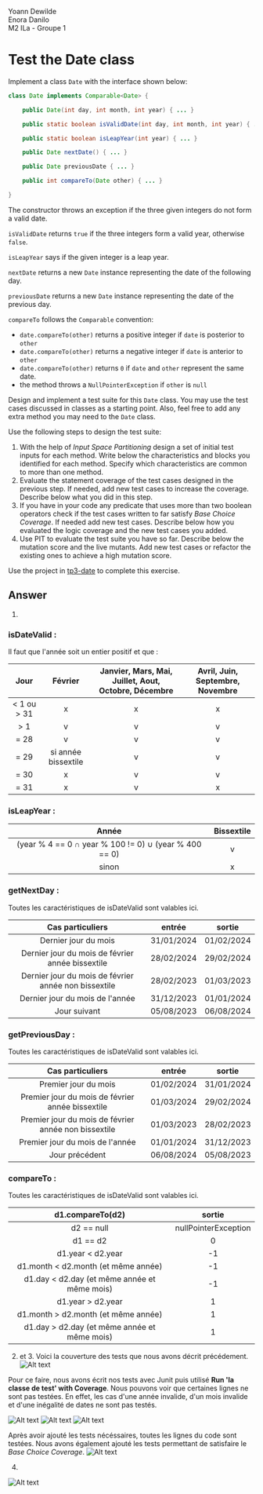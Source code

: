 Yoann Dewilde  
Enora Danilo  
M2 ILa - Groupe 1  

# Test the Date class

Implement a class `Date` with the interface shown below:

```java
class Date implements Comparable<Date> {

    public Date(int day, int month, int year) { ... }

    public static boolean isValidDate(int day, int month, int year) { ... }

    public static boolean isLeapYear(int year) { ... }

    public Date nextDate() { ... }

    public Date previousDate { ... }

    public int compareTo(Date other) { ... }

}
```

The constructor throws an exception if the three given integers do not form a valid date.

`isValidDate` returns `true` if the three integers form a valid year, otherwise `false`.

`isLeapYear` says if the given integer is a leap year.

`nextDate` returns a new `Date` instance representing the date of the following day.

`previousDate` returns a new `Date` instance representing the date of the previous day.

`compareTo` follows the `Comparable` convention:

* `date.compareTo(other)` returns a positive integer if `date` is posterior to `other`
* `date.compareTo(other)` returns a negative integer if `date` is anterior to `other`
* `date.compareTo(other)` returns `0` if `date` and `other` represent the same date.
* the method throws a `NullPointerException` if `other` is `null` 

Design and implement a test suite for this `Date` class.
You may use the test cases discussed in classes as a starting point. 
Also, feel free to add any extra method you may need to the `Date` class.


Use the following steps to design the test suite:

1. With the help of *Input Space Partitioning* design a set of initial test inputs for each method. Write below the characteristics and blocks you identified for each method. Specify which characteristics are common to more than one method.
2. Evaluate the statement coverage of the test cases designed in the previous step. If needed, add new test cases to increase the coverage. Describe below what you did in this step.
3. If you have in your code any predicate that uses more than two boolean operators check if the test cases written to far satisfy *Base Choice Coverage*. If needed add new test cases. Describe below how you evaluated the logic coverage and the new test cases you added.
4. Use PIT to evaluate the test suite you have so far. Describe below the mutation score and the live mutants. Add new test cases or refactor the existing ones to achieve a high mutation score.

Use the project in [tp3-date](../code/tp3-date) to complete this exercise.

## Answer

1. 

### isDateValid :
Il faut que l'année soit un entier positif et que :

| Jour | Février | Janvier, Mars, Mai, Juillet, Aout, Octobre, Décembre | Avril, Juin, Septembre, Novembre |
|:--------:|:-------:|:--------:|:--------:|
| < 1 ou > 31 | x | x | x |
| > 1 | v | v | v |
| = 28 | v | v | v |
| = 29 | si année bissextile | v | v |
| = 30 | x | v | v |
| = 31 | x | v | x |

### isLeapYear :
| Année | Bissextile |
|:--------:|:-------:|
|(year % 4 == 0 ∩ year % 100 != 0) ∪ (year % 400 == 0) | v |
| sinon | x |

### getNextDay :
Toutes les caractéristiques de isDateValid sont valables ici.

| Cas particuliers | entrée | sortie |
| :-----------: | :-----------: | :-----------: | 
| Dernier jour du mois | 31/01/2024 | 01/02/2024 |
| Dernier jour du mois de février année bissextile | 28/02/2024 | 29/02/2024 |
| Dernier jour du mois de février année non bissextile | 28/02/2023 | 01/03/2023 |
| Dernier jour du mois de l'année | 31/12/2023 | 01/01/2024 |
| Jour suivant | 05/08/2023 | 06/08/2024 |

### getPreviousDay :
Toutes les caractéristiques de isDateValid sont valables ici.

| Cas particuliers | entrée | sortie |
| :-----------: | :-----------: | :-----------: | 
| Premier jour du mois | 01/02/2024 | 31/01/2024 |
| Premier jour du mois de février année bissextile | 01/03/2024 | 29/02/2024 |
| Premier jour du mois de février année non bissextile | 01/03/2023 | 28/02/2023 |
| Premier jour du mois de l'année | 01/01/2024 | 31/12/2023 |
| Jour précédent | 06/08/2024 | 05/08/2023 |

### compareTo :
Toutes les caractéristiques de isDateValid sont valables ici.

| d1.compareTo(d2) | sortie |
| :-----------: | :-----------: | 
| d2 == null | nullPointerException |
| d1 == d2 | 0 |
| d1.year < d2.year | -1 |
| d1.month < d2.month (et même année) | -1 | 
| d1.day < d2.day (et même année et même mois) | -1 |
| d1.year > d2.year | 1 |
| d1.month > d2.month (et même année) | 1 | 
| d1.day > d2.day (et même année et même mois) | 1 |

2. et 3. Voici la couverture des tests que nous avons décrit précédement.
![Alt text](image-5.png)

Pour ce faire, nous avons écrit nos tests avec Junit puis utilisé **Run 'la classe de test' with Coverage**. 
Nous pouvons voir que certaines lignes ne sont pas testées. En effet, les cas d'une année invalide, d'un mois invalide et d'une inégalité de dates ne sont pas testés.

![Alt text](image-2.png)
![Alt text](image-3.png)
![Alt text](image-4.png)

Après avoir ajouté les tests nécéssaires, toutes les lignes du code sont testées. Nous avons également ajouté les tests permettant de satisfaire le *Base Choice Coverage*.
![Alt text](image-7.png)

4. 
![Alt text](image-6.png)
